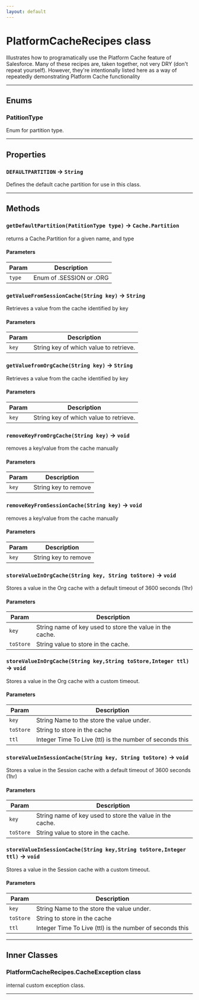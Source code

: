 ```yaml
---
layout: default
---
```

# PlatformCacheRecipes class

Illustrates how to programatically use the Platform Cache feature of Salesforce. Many of these recipes are, taken together, not very DRY (don't repeat yourself). However, they're intentionally listed here as a way of repeatedly demonstrating Platform Cache functionality

---
## Enums
### PatitionType


 Enum for partition type.

---
## Properties

### `DEFAULTPARTITION` → `String`

Defines the default cache partition for use in this class.

---
## Methods
### `getDefaultPartition(PatitionType type)` → `Cache.Partition`

returns a Cache.Partition for a given name, and type

#### Parameters
|Param|Description|
|-----|-----------|
|`type` |   Enum of .SESSION or .ORG |

### `getValueFromSessionCache(String key)` → `String`

Retrieves a value from the cache identified by key

#### Parameters
|Param|Description|
|-----|-----------|
|`key` |    String key of which value to retrieve. |

### `getValuefromOrgCache(String key)` → `String`

Retrieves a value from the cache identified by key

#### Parameters
|Param|Description|
|-----|-----------|
|`key` |    String key of which value to retrieve. |

### `removeKeyFromOrgCache(String key)` → `void`

removes a key/value from the cache manually

#### Parameters
|Param|Description|
|-----|-----------|
|`key` |    String key to remove |

### `removeKeyFromSessionCache(String key)` → `void`

removes a key/value from the cache manually

#### Parameters
|Param|Description|
|-----|-----------|
|`key` |    String key to remove |

### `storeValueInOrgCache(String key, String toStore)` → `void`

Stores a value in the Org cache with a default timeout of 3600 seconds (1hr)

#### Parameters
|Param|Description|
|-----|-----------|
|`key` |      String name of key used to store the value in the cache. |
|`toStore` |  String value to store in the cache. |

### `storeValueInOrgCache(String key,String toStore,Integer ttl)` → `void`

Stores a value in the Org cache with a custom timeout.

#### Parameters
|Param|Description|
|-----|-----------|
|`key` |      String Name to the store the value under. |
|`toStore` |  String to store in the cache |
|`ttl` |      Integer Time To Live (ttl) is the number of seconds this |

### `storeValueInSessionCache(String key, String toStore)` → `void`

Stores a value in the Session cache with a default timeout of 3600 seconds (1hr)

#### Parameters
|Param|Description|
|-----|-----------|
|`key` |      String name of key used to store the value in the cache. |
|`toStore` |  String value to store in the cache. |

### `storeValueInSessionCache(String key,String toStore,Integer ttl)` → `void`

Stores a value in the Session cache with a custom timeout.

#### Parameters
|Param|Description|
|-----|-----------|
|`key` |      String Name to the store the value under. |
|`toStore` |  String to store in the cache |
|`ttl` |      Integer Time To Live (ttl) is the number of seconds this |

---
## Inner Classes

### PlatformCacheRecipes.CacheException class

internal custom exception class.

---
